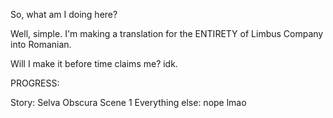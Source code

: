 So, what am I doing here?

Well, simple. I'm making a translation for the ENTIRETY of Limbus Company into Romanian.

Will I make it before time claims me? idk.

PROGRESS:

Story: Selva Obscura Scene 1
Everything else: nope lmao
